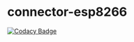 # connector-esp8266

[![Codacy Badge](https://api.codacy.com/project/badge/Grade/2ef320ecc78844d2a4e322cd415f6074)](https://app.codacy.com/gh/ThingooKNI/connector-esp8266?utm_source=github.com&utm_medium=referral&utm_content=ThingooKNI/connector-esp8266&utm_campaign=Badge_Grade_Settings)
